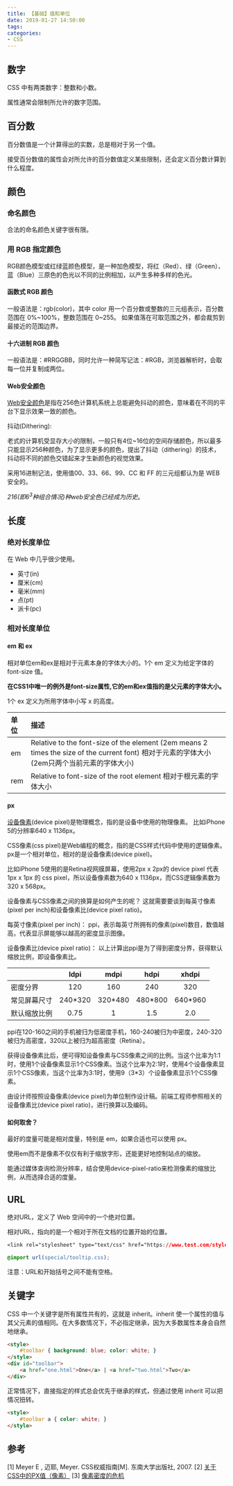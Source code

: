```yaml
---
title: 【基础】值和单位
date: 2019-01-27 14:50:00
tags:
categories:
- CSS
---
```


## 数字
CSS 中有两类数字：整数和小数。

属性通常会限制所允许的数字范围。

## 百分数
百分数值是一个计算得出的实数，总是相对于另一个值。

接受百分数值的属性会对所允许的百分数值定义某些限制，还会定义百分数计算到什么程度。

## 颜色
### 命名颜色
合法的命名颜色关键字很有限。

### 用 RGB 指定颜色
RGB颜色模型或红绿蓝颜色模型，是一种加色模型，将红（Red）、绿（Green）、蓝（Blue）三原色的色光以不同的比例相加，以产生多种多样的色光。

#### 函数式 RGB 颜色
一般语法是：rgb(color)，其中 color 用一个百分数或整数的三元组表示，百分数范围在 0%~100%，整数范围在 0~255。
如果值落在可取范围之外，都会裁剪到最接近的范围边界。

#### 十六进制 RGB 颜色
一般语法是：#RRGGBB，同时允许一种简写记法：#RGB，浏览器解析时，会取每一位并复制成两位。

#### Web安全颜色
[Web安全颜色](http://www.bootcss.com/p/websafecolors/)是指在256色计算机系统上总能避免抖动的颜色，意味着在不同的平台下显示效果一致的颜色。

抖动(Dithering):

老式的计算机受显存大小的限制，一般只有4位~16位的空间存储颜色，所以最多只能显示256种颜色，为了显示更多的颜色，提出了抖动（dithering）的技术，抖动将不同的颜色交错起来才生新颜色的视觉效果。

采用16进制记法，使用值00、33、66、99、CC 和 FF 的三元组都认为是 WEB 安全的。

<em>216(即6<sup>3</sup>种组合情况)种web安全色已经成为历史</em>。

## 长度
### 绝对长度单位
在 Web 中几乎很少使用。
- 英寸(in)
- 厘米(cm)
- 毫米(mm)
- 点(pt)
- 派卡(pc)

### 相对长度单位

#### em 和 ex
相对单位em和ex是相对于元素本身的字体大小的。1个 em 定义为给定字体的 font-size 值。

**在CSS1中唯一的例外是font-size属性,它的em和ex值指的是父元素的字体大小。**

1个 ex 定义为所用字体中小写 x 的高度。


| 单位 | 描述 |
|:-|:-|
| em | Relative to the font-size of the element (2em means 2 times the size of the current font) 相对于元素的字体大小(2em只两个当前元素的字体大小) |
| rem | Relative to font-size of the root element 相对于根元素的字体大小 |

#### px
[设备像素](http://screensiz.es/)(device pixel)是物理概念，指的是设备中使用的物理像素。
比如iPhone 5的分辨率640 x 1136px。

CSS像素(css pixel)是Web编程的概念，指的是CSS样式代码中使用的逻辑像素。px是一个相对单位，相对的是设备像素(device pixel)。

比如iPhone 5使用的是Retina视网膜屏幕，使用2px x 2px的 device pixel 代表 1px x 1px 的 css pixel，所以设备像素数为640 x 1136px，而CSS逻辑像素数为320 x 568px。

设备像素与CSS像素之间的换算是如何产生的呢？
这就需要要谈到每英寸像素(pixel per inch)和设备像素比(device pixel ratio)。

每英寸像素(pixel per inch)：
ppi，表示每英寸所拥有的像素(pixel)数目，数值越高，代表显示屏能够以越高的密度显示图像。

设备像素比(device pixel ratio)：
以上计算出ppi是为了得到密度分界，获得默认缩放比例，即设备像素比。

|         | ldpi | mdpi | hdpi | xhdpi |
|:-|:-:|:-:|:-:|:-:|
| 密度分界 |  120 |  160  |  240  |  320  |
| 常见屏幕尺寸 | 240*320 | 320*480 | 480*800 | 640*960 |
| 默认缩放比例 |   0.75  |    1    |   1.5   |  2.0    |

ppi在120-160之间的手机被归为低密度手机，160-240被归为中密度，240-320被归为高密度，320以上被归为超高密度（Retina）。

获得设备像素比后，便可得知设备像素与CSS像素之间的比例。当这个比率为1:1时，使用1个设备像素显示1个CSS像素。当这个比率为2:1时，使用4个设备像素显示1个CSS像素，当这个比率为3:1时，使用9（3*3）个设备像素显示1个CSS像素。

由设计师按照设备像素(device pixel)为单位制作设计稿。前端工程师参照相关的设备像素比(device pixel ratio)，进行换算以及编码。

#### 如何取舍？
最好的度量可能是相对度量，特别是 em，如果合适也可以使用 px。

使用em而不是像素不仅仅有利于缩放字形，还能更好地控制站点的缩放。

能通过媒体查询检测分辨率，结合使用device-pixel-ratio来检测像素的缩放比例，从而选择合适的度量。

## URL
绝对URL，定义了 Web 空间中的一个绝对位置。

相对URL，指向的是一个相对于所在文档的位置开始的位置。

```css
<link rel="stylesheet" type="text/css" href="https://www.test.com/style/test.css">

@import url(special/tooltip.css);
```
注意：URL和开始括号之间不能有空格。

## 关键字
CSS 中一个关键字是所有属性共有的，这就是 inherit。inherit 使一个属性的值与其父元素的值相同。在大多数情况下，不必指定继承，因为大多数属性本身会自然地继承。

```html
<style>
    #toolbar { background: blue; color: white; }
</style>
<div id="toolbar">
    <a href="one.html">One</a> | <a href="two.html">Two</a>
</div>
```

正常情况下，直接指定的样式总会优先于继承的样式，但通过使用 inherit 可以把情况扭转。

```html
<style>
    #toolbar a { color: white; }
</style>
```

## 参考
[1] Meyer E , 迈耶, Meyer. CSS权威指南[M]. 东南大学出版社, 2007.
[2] [关于CSS中的PX值（像素）](https://www.cnblogs.com/xujanus/p/5659800.html)
[3] [像素密度的危机](http://www.cnblogs.com/rubylouvre/archive/2013/01/16/2862499.html)
